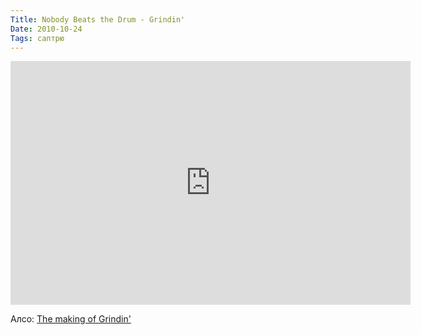 ```yaml
---
Title: Nobody Beats the Drum - Grindin'
Date: 2010-10-24
Tags: саптрю
---
```


<div class="text"><p><iframe title="YouTube video player" class="youtube-player" type="text/html" width="640" height="390" src="http://www.youtube.com/embed/Ntc4l-poovo?hd=1" frameborder="0"></iframe></p>
<p>Алсо: <a href="http://www.youtube.com/watch?v=Ntc4l-poovo">The making of Grindin'</a></p></div>